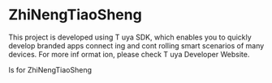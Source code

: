 # ZhiNengTiaoSheng

This project is developed using T uya SDK, which enables you to quickly develop branded apps connect ing and cont rolling smart scenarios of many devices.
For more inf ormat ion, please check T uya Developer Website.


Is for ZhiNengTiaoSheng
